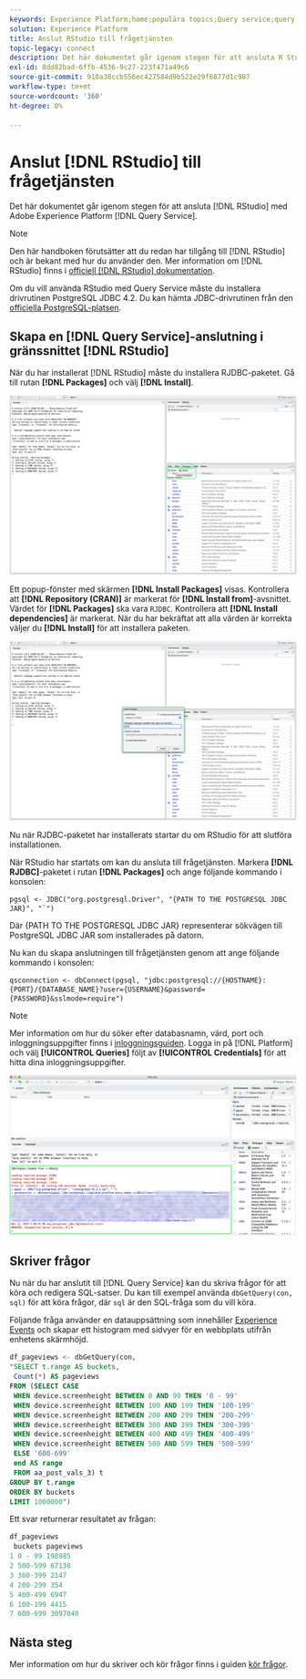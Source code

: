 ```yaml
---
keywords: Experience Platform;home;populära topics;Query service;query service;RStudio;rstudio;connect to query service;
solution: Experience Platform
title: Anslut RStudio till frågetjänsten
topic-legacy: connect
description: Det här dokumentet går igenom stegen för att ansluta R Studio med Adobe Experience Platform Query Service.
exl-id: 8dd82bad-6ffb-4536-9c27-223f471a49c6
source-git-commit: 910a38ccb556ec427584d9b522e29f6877d1c987
workflow-type: tm+mt
source-wordcount: '360'
ht-degree: 0%

---
```


# Anslut [!DNL RStudio] till frågetjänsten

Det här dokumentet går igenom stegen för att ansluta [!DNL RStudio] med Adobe Experience Platform [!DNL Query Service].

>[!NOTE]
>
> Den här handboken förutsätter att du redan har tillgång till [!DNL RStudio] och är bekant med hur du använder den. Mer information om [!DNL RStudio] finns i [officiell [!DNL RStudio] dokumentation](https://rstudio.com/products/rstudio/).
> 
> Om du vill använda RStudio med Query Service måste du installera drivrutinen PostgreSQL JDBC 4.2. Du kan hämta JDBC-drivrutinen från den [officiella PostgreSQL-platsen](https://jdbc.postgresql.org/download.html).

## Skapa en [!DNL Query Service]-anslutning i gränssnittet [!DNL RStudio]

När du har installerat [!DNL RStudio] måste du installera RJDBC-paketet. Gå till rutan **[!DNL Packages]** och välj **[!DNL Install]**.

![](../images/clients/rstudio/install-package.png)

Ett popup-fönster med skärmen **[!DNL Install Packages]** visas. Kontrollera att **[!DNL Repository (CRAN)]** är markerat för **[!DNL Install from]**-avsnittet. Värdet för **[!DNL Packages]** ska vara `RJDBC`. Kontrollera att **[!DNL Install dependencies]** är markerat. När du har bekräftat att alla värden är korrekta väljer du **[!DNL Install]** för att installera paketen.

![](../images/clients/rstudio/install-jrdbc.png)

Nu när RJDBC-paketet har installerats startar du om RStudio för att slutföra installationen.

När RStudio har startats om kan du ansluta till frågetjänsten. Markera **[!DNL RJDBC]**-paketet i rutan **[!DNL Packages]** och ange följande kommando i konsolen:

```console
pgsql <- JDBC("org.postgresql.Driver", "{PATH TO THE POSTGRESQL JDBC JAR}", "`")
```

Där {PATH TO THE POSTGRESQL JDBC JAR} representerar sökvägen till PostgreSQL JDBC JAR som installerades på datorn.

Nu kan du skapa anslutningen till frågetjänsten genom att ange följande kommando i konsolen:

```console
qsconnection <- dbConnect(pgsql, "jdbc:postgresql://{HOSTNAME}:{PORT}/{DATABASE_NAME}?user={USERNAME}&password={PASSWORD}&sslmode=require")
```

>[!NOTE]
>
>Mer information om hur du söker efter databasnamn, värd, port och inloggningsuppgifter finns i [inloggningsguiden](../ui/credentials.md). Logga in på [!DNL Platform] och välj **[!UICONTROL Queries]** följt av **[!UICONTROL Credentials]** för att hitta dina inloggningsuppgifter.

![](../images/clients/rstudio/connection-rjdbc.png)

## Skriver frågor

Nu när du har anslutit till [!DNL Query Service] kan du skriva frågor för att köra och redigera SQL-satser. Du kan till exempel använda `dbGetQuery(con, sql)` för att köra frågor, där `sql` är den SQL-fråga som du vill köra.

Följande fråga använder en datauppsättning som innehåller [Experience Events](../best-practices/experience-event-queries.md) och skapar ett histogram med sidvyer för en webbplats utifrån enhetens skärmhöjd.

```sql
df_pageviews <- dbGetQuery(con,
"SELECT t.range AS buckets, 
 Count(*) AS pageviews 
FROM (SELECT CASE 
 WHEN device.screenheight BETWEEN 0 AND 99 THEN '0 - 99' 
 WHEN device.screenheight BETWEEN 100 AND 199 THEN '100-199' 
 WHEN device.screenheight BETWEEN 200 AND 299 THEN '200-299' 
 WHEN device.screenheight BETWEEN 300 AND 399 THEN '300-399' 
 WHEN device.screenheight BETWEEN 400 AND 499 THEN '400-499' 
 WHEN device.screenheight BETWEEN 500 AND 599 THEN '500-599' 
 ELSE '600-699' 
 end AS range 
 FROM aa_post_vals_3) t 
GROUP BY t.range 
ORDER BY buckets 
LIMIT 1000000")
```

Ett svar returnerar resultatet av frågan:

```r
df_pageviews
 buckets pageviews
1 0 - 99 198985
2 500-599 67138
3 300-399 2147
4 200-299 354
5 400-499 6947
6 100-199 4415
7 600-699 3097040
```

## Nästa steg

Mer information om hur du skriver och kör frågor finns i guiden [kör frågor](../best-practices/writing-queries.md).
